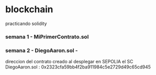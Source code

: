 # blockchain
practicando solidity

### semana 1 - MiPrimerContrato.sol

### semana 2 - DiegoAaron.sol - 

direccion del contrato creado al desplegar en SEPOLIA el SC DiegoAaron.sol : 0x2323cfa59bb4f2ba911984c5e2729d49c65cd945
